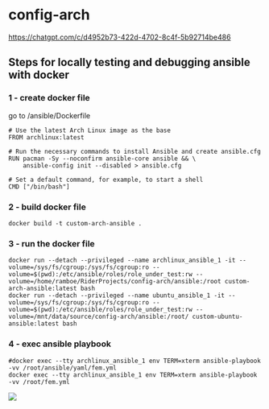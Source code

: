 # config-arch

https://chatgpt.com/c/d4952b73-422d-4702-8c4f-5b92714be486

## Steps for locally testing and debugging ansible with docker

### 1 - create docker file

go to /ansible/Dockerfile

```shell
# Use the latest Arch Linux image as the base
FROM archlinux:latest

# Run the necessary commands to install Ansible and create ansible.cfg
RUN pacman -Sy --noconfirm ansible-core ansible && \
    ansible-config init --disabled > ansible.cfg

# Set a default command, for example, to start a shell
CMD ["/bin/bash"]
```  

### 2 - build docker file

```shell
docker build -t custom-arch-ansible .
```  

### 3 - run the docker file  

```shell
docker run --detach --privileged --name archlinux_ansible_1 -it --volume=/sys/fs/cgroup:/sys/fs/cgroup:ro --volume=$(pwd):/etc/ansible/roles/role_under_test:rw --volume=/home/ramboe/RiderProjects/config-arch/ansible:/root custom-arch-ansible:latest bash
docker run --detach --privileged --name ubuntu_ansible_1 -it --volume=/sys/fs/cgroup:/sys/fs/cgroup:ro --volume=$(pwd):/etc/ansible/roles/role_under_test:rw --volume=/mnt/data/source/config-arch/ansible:/root/ custom-ubuntu-ansible:latest bash
```

### 4 - exec ansible playbook  

```shell
#docker exec --tty archlinux_ansible_1 env TERM=xterm ansible-playbook -vv /root/ansible/yaml/fem.yml
docker exec --tty archlinux_ansible_1 env TERM=xterm ansible-playbook -vv /root/fem.yml
```  

![](https://firebasestorage.googleapis.com/v0/b/firescript-577a2.appspot.com/o/imgs%2Fapp%2Framboe%2FQAyG_Qb4lz.png?alt=media&token=421054cf-e855-4c10-970f-a779239d6eb3)  
